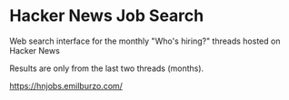 # Hacker News Job Search

Web search interface for the monthly "Who's hiring?" threads hosted on Hacker News

Results are only from the last two threads (months).

https://hnjobs.emilburzo.com/


